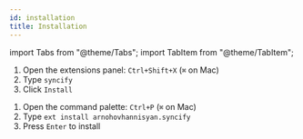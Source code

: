 ```yaml
---
id: installation
title: Installation
---
```


import Tabs from "@theme/Tabs";
import TabItem from "@theme/TabItem";

<Tabs>

<TabItem value="Using Extension Panel" default>

1. Open the extensions panel: `Ctrl+Shift+X` (`⌘` on Mac)
2. Type `syncify`
3. Click `Install`

</TabItem>

<TabItem value="Using Command Palette">

1. Open the command palette: `Ctrl+P` (`⌘` on Mac)
2. Type `ext install arnohovhannisyan.syncify`
3. Press `Enter` to install

</TabItem>

</Tabs>
